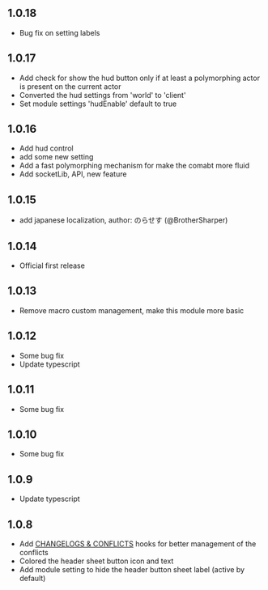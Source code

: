 ## 1.0.18

- Bug fix on setting labels

## 1.0.17

- Add check for show the hud button only if at least a polymorphing actor is present on the current actor
- Converted the hud settings from 'world' to 'client'
- Set module settings 'hudEnable' default to true

## 1.0.16

- Add hud control
- add some new setting
- Add a fast polymorphing mechanism for make the comabt more fluid
- Add socketLib, API, new feature

## 1.0.15

- add japanese localization, author: のらせす (@BrotherSharper)

## 1.0.14

- Official first release

## 1.0.13

- Remove macro custom management, make this module more basic

## 1.0.12

- Some bug fix
- Update typescript

## 1.0.11

- Some bug fix

## 1.0.10

- Some bug fix

## 1.0.9

- Update typescript

## 1.0.8

- Add [CHANGELOGS & CONFLICTS](https://github.com/theripper93/libChangelogs) hooks for better management of the conflicts
- Colored the header sheet button icon and text
- Add module setting to hide the header button sheet label (active by default)

